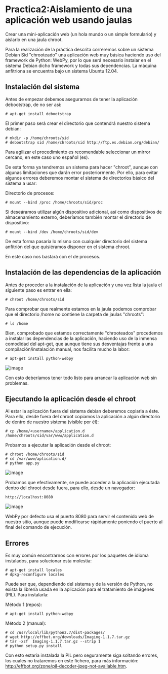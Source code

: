 Practica2:Aislamiento de una aplicación web usando jaulas
===========================

Crear una mini-aplicación web (un hola mundo o un simple formulario) y aislarlo en una jaula chroot.

Para la realización de la práctica descrita correremos sobre un sistema Debian Sid "chrooteado" una aplicación web muy básica
haciendo uso del framework de Python: WebPy, por lo que será necesario instalar en el sistema Debian dicho framework y todas
sus dependencias. La máquina anfitriona se encuentra bajo un sistema Ubuntu 12.04.


## Instalación del sistema

Antes de empezar debemos asegurarnos de tener la aplicación debootstrap, de no ser así:

```
# apt-get install debootstrap
```

El primer paso será crear el directorio que contendrá nuestro sistema debian:

```
# mkdir -p /home/chroots/sid
# debootstrap sid /home/chroots/sid http://ftp.es.debian.org/debian/
```
Para agilizar el procedimiento es recomendable seleccionar un mirror cercano, en este caso uno español (es).

De esta forma ya tendremos un sistema para hacer "chroot", aunque con algunas limitaciones que darán error posteriormente.
Por ello, para evitar algunos errores deberemos montar el sistema de directorios básico del sistema a usar:

Directorio de procesos:
```
# mount --bind /proc /home/chroots/sid/proc
```

Si deseáramos utilizar algún dispositivo adicional, así como dispositivos de almacenamiento externo, deberíamos también
montar el directorio de dispositivo:

```
# mount --bind /dev /home/chroots/sid/dev
```

De esta forma pasaría lo mismo con cualquier directorio del sistema anfitrión del que quisiéramos disponer en el sistema
chroot.

En este caso nos bastará con el de procesos.


## Instalación de las dependencias de la aplicación

Antes de proceder a la instalación de la aplicación y una vez lista la jaula el siguiente paso es entrar en ella:
```
# chroot /home/chroots/sid
```

Para comprobar que realmente estamos en la jaula podemos comprobar que el directorio /home no contiene la carpeta de
jaulas "chroots":
```
# ls /home
```

Bien, comprobado que estamos correctamente "chrooteados" procedemos a instalar las dependencias de la aplicación,
haciendo uso de la inmensa comodidad del apt-get, que aunque tiene sus desventajas frente a una compilación/instalación
manual, nos facilita mucho la labor:
```
# apt-get install python-webpy
```

![image](http://imageshack.com/a/img689/6315/vqfs.png)

Con esto deberíamos tener todo listo para arrancar la aplicación web sin problemas.

## Ejecutando la aplicación desde el chroot

Al estar la aplicación fuera del sistema debian deberemos copiarla a éste. Para ello, desde fuera del chroot copiamos la aplicación a algún directorio
de dentro de nuestro sistema (visible por él):
```
# cp /home/<username>/application.d /home/chroots/sid/var/www/application.d
```

Probamos a ejecutar la aplicación desde el chroot:
```
# chroot /home/chroots/sid
# cd /var/www/aplication.d/
# python app.py
```

![image](http://imageshack.com/a/img42/2372/3foz.png)

Probamos que efectivamente, se puede acceder a la aplicación ejecutada dentro del chroot desde fuera, para ello, desde
un navegador:

```
http://localhost:8080
```

![image](http://imageshack.com/a/img842/4603/4z04.png)

WebPy por defecto usa el puerto 8080 para servir el contenido web de nuestro sitio, aunque puede modificarse rápidamente
poniendo el puerto al final del comando de ejecución.


## Errores

Es muy común encontrarnos con errores por los paquetes de idioma instalados, para solucionar esta molestia:

```
# apt-get install locales
# dpkg-reconfigure locales
```

Puede ser que, dependiendo del sistema y de la versión de Python, no exista la librería usada en la aplicación para
el tratamiento de imágenes (PIL). Para instalarla:


Método 1 (repos):
```
# apt-get install python-webpy
```

Método 2 (manual):
```
# cd /usr/local/lib/python2.7/dist-packages/
# wget http://effbot.org/downloads/Imaging-1.1.7.tar.gz
# tar -xzf  Imaging-1.1.7.tar.gz --strip 1
# python setup.py install
```

Con esto estaría instalada la PIL pero seguramente siga soltando errores, los cuales no trataremos en este fichero,
para más información: http://effbot.org/zone/pil-decoder-jpeg-not-available.htm.


